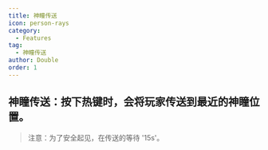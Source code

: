 ```yaml
---
title: 神瞳传送
icon: person-rays
category:
  - Features
tag:
  - 神瞳传送
author: Double
order: 1
---
```


## 神瞳传送：按下热键时，会将玩家传送到最近的神瞳位置。

>注意：为了安全起见，在传送的等待 '15s'。


